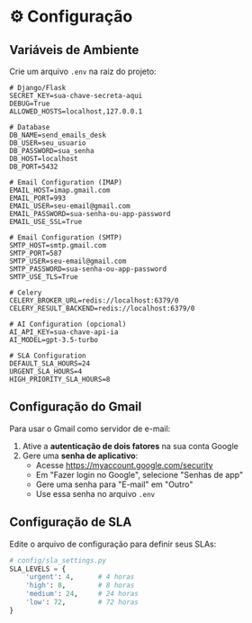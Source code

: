 # ⚙️ Configuração

## Variáveis de Ambiente

Crie um arquivo `.env` na raiz do projeto:

```env
# Django/Flask
SECRET_KEY=sua-chave-secreta-aqui
DEBUG=True
ALLOWED_HOSTS=localhost,127.0.0.1

# Database
DB_NAME=send_emails_desk
DB_USER=seu_usuario
DB_PASSWORD=sua_senha
DB_HOST=localhost
DB_PORT=5432

# Email Configuration (IMAP)
EMAIL_HOST=imap.gmail.com
EMAIL_PORT=993
EMAIL_USER=seu-email@gmail.com
EMAIL_PASSWORD=sua-senha-ou-app-password
EMAIL_USE_SSL=True

# Email Configuration (SMTP)
SMTP_HOST=smtp.gmail.com
SMTP_PORT=587
SMTP_USER=seu-email@gmail.com
SMTP_PASSWORD=sua-senha-ou-app-password
SMTP_USE_TLS=True

# Celery
CELERY_BROKER_URL=redis://localhost:6379/0
CELERY_RESULT_BACKEND=redis://localhost:6379/0

# AI Configuration (opcional)
AI_API_KEY=sua-chave-api-ia
AI_MODEL=gpt-3.5-turbo

# SLA Configuration
DEFAULT_SLA_HOURS=24
URGENT_SLA_HOURS=4
HIGH_PRIORITY_SLA_HOURS=8
```

## Configuração do Gmail

Para usar o Gmail como servidor de e-mail:

1. Ative a **autenticação de dois fatores** na sua conta Google
2. Gere uma **senha de aplicativo**:
   - Acesse https://myaccount.google.com/security
   - Em "Fazer login no Google", selecione "Senhas de app"
   - Gere uma senha para "E-mail" em "Outro"
   - Use essa senha no arquivo `.env`

## Configuração de SLA

Edite o arquivo de configuração para definir seus SLAs:

```python
# config/sla_settings.py
SLA_LEVELS = {
    'urgent': 4,      # 4 horas
    'high': 8,        # 8 horas
    'medium': 24,     # 24 horas
    'low': 72,        # 72 horas
}
```
